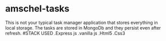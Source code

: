 # amschel-tasks
This is not your typical task manager application that stores everything in local storage. The tasks are stored in MongoDb and they persist even after  refresh.
#STACK USED
  .Express js
  .vanilla js
  .Html5
  .Css3
  
  
